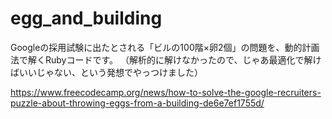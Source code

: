 # egg_and_building
Googleの採用試験に出たとされる「ビルの100階×卵2個」の問題を、動的計画法で解くRubyコードです。
（解析的に解けなかったので、じゃあ最適化で解けばいいじゃない、という発想でやっつけました）

https://www.freecodecamp.org/news/how-to-solve-the-google-recruiters-puzzle-about-throwing-eggs-from-a-building-de6e7ef1755d/
